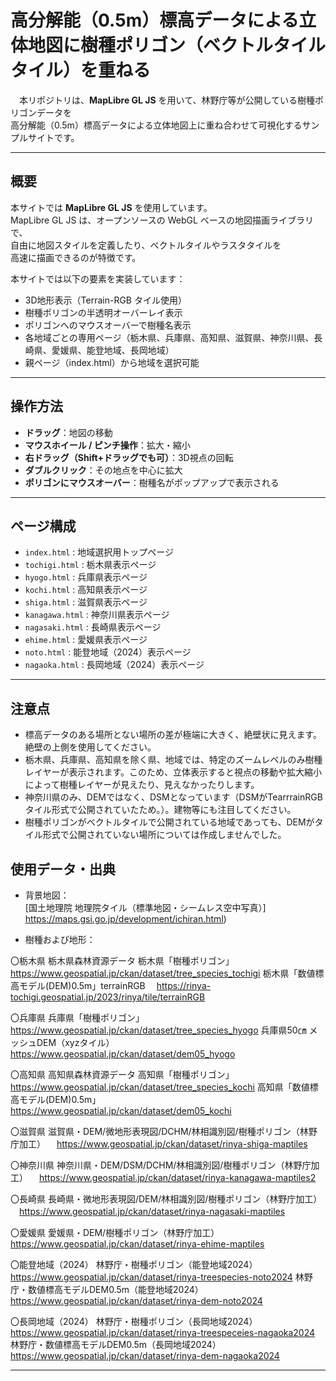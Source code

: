 # 高分解能（0.5m）標高データによる立体地図に樹種ポリゴン（ベクトルタイルタイル）を重ねる

　本リポジトリは、**MapLibre GL JS** を用いて、林野庁等が公開している樹種ポリゴンデータを  
 高分解能（0.5m）標高データによる立体地図上に重ね合わせて可視化するサンプルサイトです。  

---

## 概要

本サイトでは **MapLibre GL JS** を使用しています。  
MapLibre GL JS は、オープンソースの WebGL ベースの地図描画ライブラリで、  
自由に地図スタイルを定義したり、ベクトルタイルやラスタタイルを  
高速に描画できるのが特徴です。  

本サイトでは以下の要素を実装しています：  
- 3D地形表示（Terrain-RGB タイル使用）  
- 樹種ポリゴンの半透明オーバーレイ表示  
- ポリゴンへのマウスオーバーで樹種名表示  
- 各地域ごとの専用ページ（栃木県、兵庫県、高知県、滋賀県、神奈川県、長崎県、愛媛県、能登地域、長岡地域）  
- 親ページ（index.html）から地域を選択可能  

---

## 操作方法

- **ドラッグ**：地図の移動  
- **マウスホイール / ピンチ操作**：拡大・縮小  
- **右ドラッグ（Shift+ドラッグでも可）**：3D視点の回転  
- **ダブルクリック**：その地点を中心に拡大  
- **ポリゴンにマウスオーバー**：樹種名がポップアップで表示される  

---

## ページ構成

- `index.html` : 地域選択用トップページ  
- `tochigi.html` : 栃木県表示ページ  
- `hyogo.html` : 兵庫県表示ページ  
- `kochi.html` : 高知県表示ページ  
- `shiga.html` : 滋賀県表示ページ  
- `kanagawa.html` : 神奈川県表示ページ  
- `nagasaki.html` : 長崎県表示ページ  
- `ehime.html` : 愛媛県表示ページ  
- `noto.html` : 能登地域（2024）表示ページ  
- `nagaoka.html` : 長岡地域（2024）表示ページ  

---

## 注意点

- 標高データのある場所とない場所の差が極端に大きく、絶壁状に見えます。絶壁の上側を使用してください。
- 栃木県、兵庫県、高知県を除く県、地域では、特定のズームレベルのみ樹種レイヤーが表示されます。このため、立体表示すると視点の移動や拡大縮小によって樹種レイヤーが見えたり、見えなかったりします。
- 神奈川県のみ、DEMではなく、DSMとなっています（DSMがTearrrainRGBタイル形式で公開されていたため。）。建物等にも注目してください。
- 樹種ポリゴンがベクトルタイルで公開されている地域であっても、DEMがタイル形式で公開されていない場所については作成しませんでした。

## 使用データ・出典

- 背景地図：  
 [国土地理院 地理院タイル（標準地図・シームレス空中写真）]
 https://maps.gsi.go.jp/development/ichiran.html)  
 


- 樹種および地形：  

 〇栃木県
 栃木県森林資源データ
 栃木県「樹種ポリゴン」
 　https://www.geospatial.jp/ckan/dataset/tree_species_tochigi
 栃木県「数値標高モデル(DEM)0.5m」terrainRGB
 　https://rinya-tochigi.geospatial.jp/2023/rinya/tile/terrainRGB
 
 〇兵庫県
 兵庫県「樹種ポリゴン」
  https://www.geospatial.jp/ckan/dataset/tree_species_hyogo
 兵庫県50㎝ メッシュDEM（xyzタイル）
 　https://www.geospatial.jp/ckan/dataset/dem05_hyogo
 
 〇高知県
 高知県森林資源データ
 高知県「樹種ポリゴン」
 　https://www.geospatial.jp/ckan/dataset/tree_species_kochi
 高知県「数値標高モデル(DEM)0.5m」
 　https://www.geospatial.jp/ckan/dataset/dem05_kochi
 
 〇滋賀県
 滋賀県・DEM/微地形表現図/DCHM/林相識別図/樹種ポリゴン（林野庁加工）
 　https://www.geospatial.jp/ckan/dataset/rinya-shiga-maptiles
 
 〇神奈川県
 神奈川県・DEM/DSM/DCHM/林相識別図/樹種ポリゴン（林野庁加工）
 　https://www.geospatial.jp/ckan/dataset/rinya-kanagawa-maptiles2
 
 〇長崎県
 長崎県・微地形表現図/DEM/林相識別図/樹種ポリゴン（林野庁加工）
 　https://www.geospatial.jp/ckan/dataset/rinya-nagasaki-maptiles
 
 〇愛媛県
 愛媛県・DEM/樹種ポリゴン（林野庁加工）
 　https://www.geospatial.jp/ckan/dataset/rinya-ehime-maptiles
 
 〇能登地域（2024）
 林野庁・樹種ポリゴン（能登地域2024）
 　https://www.geospatial.jp/ckan/dataset/rinya-treespecies-noto2024
 林野庁・数値標高モデルDEM0.5m（能登地域2024）
 　https://www.geospatial.jp/ckan/dataset/rinya-dem-noto2024
 
 〇長岡地域（2024）
 林野庁・樹種ポリゴン（長岡地域2024）
 　https://www.geospatial.jp/ckan/dataset/rinya-treespeceies-nagaoka2024
 林野庁・数値標高モデルDEM0.5m（長岡地域2024）
 　https://www.geospatial.jp/ckan/dataset/rinya-dem-nagaoka2024

---
